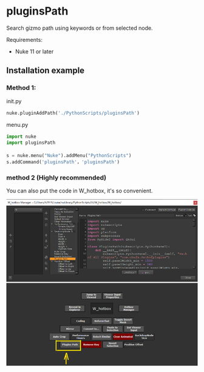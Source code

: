 # pluginsPath

Search gizmo path using keywords or from selected node.

Requirements:

- Nuke 11 or later

## Installation example

### Method 1:

init.py

```python
nuke.pluginAddPath('./PythonScripts/pluginsPath')
```

menu.py

```python
import nuke
import pluginsPath

s = nuke.menu("Nuke").addMenu("PythonScripts")
s.addCommand('pluginsPath'，'pluginsPath')
```

### method 2 (Highly recommended)

You can also put the code in W_hotbox, it's so convenient.


<img src="/images/W_hotbox_pluginsPath.png">

<img src="/images/W_hotbox_pluginsPath_2.png">
